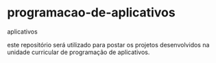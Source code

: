 # programacao-de-aplicativos
aplicativos

este repositório será utilizado para postar os projetos desenvolvidos na unidade curricular de programação de aplicativos.
